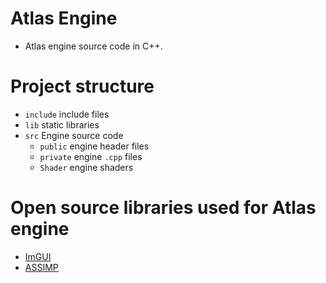 # Atlas Engine
- Atlas engine source code in C++.
# Project structure
- `include` include files
- `lib` static libraries
- `src` Engine source code
	- `public` engine header files
	- `private` engine `.cpp` files
	- `Shader` engine shaders
# Open source libraries used for Atlas engine
- [ImGUI](https://github.com/ocornut/imgui)
- [ASSIMP](https://github.com/assimp/assimp)